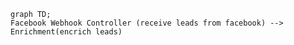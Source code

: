 ```mermaid
graph TD;
Facebook Webhook Controller (receive leads from facebook) --> Enrichment(encrich leads)
```
<!--stackedit_data:
eyJoaXN0b3J5IjpbNTYwOTA5NjY3LDY3NDg1Njk2NSwtMTUxND
k5NTQyMiwyMTI1MTIxNDU1XX0=
-->